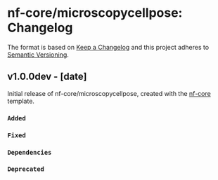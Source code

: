# nf-core/microscopycellpose: Changelog

The format is based on [Keep a Changelog](https://keepachangelog.com/en/1.0.0/)
and this project adheres to [Semantic Versioning](https://semver.org/spec/v2.0.0.html).

## v1.0.0dev - [date]

Initial release of nf-core/microscopycellpose, created with the [nf-core](https://nf-co.re/) template.

### `Added`

### `Fixed`

### `Dependencies`

### `Deprecated`
